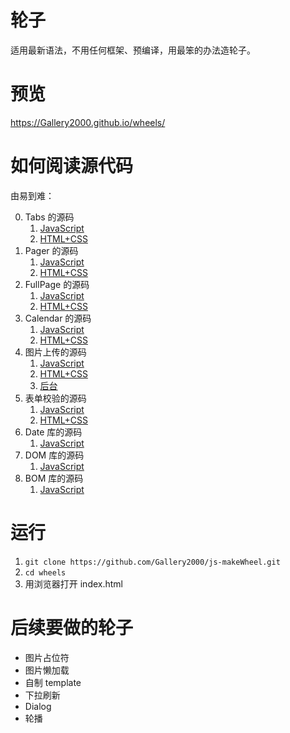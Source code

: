 # 轮子

适用最新语法，不用任何框架、预编译，用最笨的办法造轮子。

# 预览

https://Gallery2000.github.io/wheels/

# 如何阅读源代码

由易到难：

0. Tabs 的源码
    1. [JavaScript](https://github.com/Gallery2000/js-makeWheel/blob/master/lib/tabs/index.js)
    2. [HTML+CSS](https://github.com/Gallery2000/js-makeWheel/blob/master/demos/tabs.html)
0. Pager 的源码
    1. [JavaScript](https://github.com/Gallery2000/js-makeWheel/blob/master/lib/pager/index.js)
    2. [HTML+CSS](https://github.com/Gallery2000/js-makeWheel/blob/master/demos/pager.html)
0. FullPage 的源码
    1. [JavaScript](https://github.com/Gallery2000/js-makeWheel/blob/master/lib/fullpage/index.js)
    2. [HTML+CSS](https://github.com/Gallery2000/js-makeWheel/blob/master/demos/fullpage.html)
0. Calendar 的源码
    1. [JavaScript](https://github.com/Gallery2000/js-makeWheel/blob/master/lib/calendar/index.js)
    2. [HTML+CSS](https://github.com/Gallery2000/js-makeWheel/blob/master/demos/calendar.html)
0. 图片上传的源码
    1. [JavaScript](https://github.com/Gallery2000/js-makeWheel/blob/master/lib/image-picker/index.js)
    2. [HTML+CSS](https://github.com/Gallery2000/js-makeWheel/blob/master/demos/image-picker.html)
    3. [后台](https://github.com/Gallery2000/node-study)
0. 表单校验的源码
    1. [JavaScript](https://github.com/Gallery2000/js-makeWheel/blob/master/lib/validator/index.js)
    2. [HTML+CSS](https://github.com/Gallery2000/js-makeWheel/blob/master/demos/validator.html)
0. Date 库的源码
    1. [JavaScript](https://github.com/Gallery2000/js-makeWheel/blob/master/lib/date2/index.js)
0. DOM 库的源码
    1. [JavaScript](https://github.com/Gallery2000/js-makeWheel/blob/master/lib/dom/index.js)
0. BOM 库的源码
    1. [JavaScript](https://github.com/Gallery2000/js-makeWheel/blob/master/lib/bom/index.js)

# 运行

1. `git clone https://github.com/Gallery2000/js-makeWheel.git`
2. `cd wheels`
3. 用浏览器打开 index.html

# 后续要做的轮子

- 图片占位符
- 图片懒加载
- 自制 template 
- 下拉刷新
- Dialog
- 轮播
